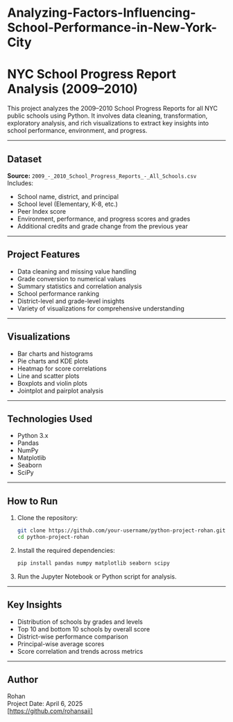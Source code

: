 # Analyzing-Factors-Influencing-School-Performance-in-New-York-City

# NYC School Progress Report Analysis (2009–2010)

This project analyzes the 2009–2010 School Progress Reports for all NYC public schools using Python. It involves data cleaning, transformation, exploratory analysis, and rich visualizations to extract key insights into school performance, environment, and progress.

---

## Dataset

**Source:** `2009_-_2010_School_Progress_Reports_-_All_Schools.csv`  
Includes:

- School name, district, and principal
- School level (Elementary, K-8, etc.)
- Peer Index score
- Environment, performance, and progress scores and grades
- Additional credits and grade change from the previous year

---

## Project Features

- Data cleaning and missing value handling
- Grade conversion to numerical values
- Summary statistics and correlation analysis
- School performance ranking
- District-level and grade-level insights
- Variety of visualizations for comprehensive understanding

---

## Visualizations

- Bar charts and histograms
- Pie charts and KDE plots
- Heatmap for score correlations
- Line and scatter plots
- Boxplots and violin plots
- Jointplot and pairplot analysis

---

## Technologies Used

- Python 3.x
- Pandas
- NumPy
- Matplotlib
- Seaborn
- SciPy

---

## How to Run

1. Clone the repository:
    ```bash
    git clone https://github.com/your-username/python-project-rohan.git
    cd python-project-rohan
    ```

2. Install the required dependencies:
    ```bash
    pip install pandas numpy matplotlib seaborn scipy
    ```

3. Run the Jupyter Notebook or Python script for analysis.

---

## Key Insights

- Distribution of schools by grades and levels
- Top 10 and bottom 10 schools by overall score
- District-wise performance comparison
- Principal-wise average scores
- Score correlation and trends across metrics

---

## Author

Rohan  
Project Date: April 6, 2025  
[https://github.com/rohansaii]


